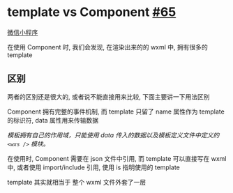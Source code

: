 # template vs Component [#65](https://github.com/vhxubo/blog/issues/65)

[微信小程序](https://github.com/vhxubo/blog/issues?q=label:微信小程序)

在使用 Component 时, 我们会发现, 在渲染出来的的 wxml 中, 拥有很多的 template

## 区别

两者的区别还是很大的, 或者说不能直接用来比较, 下面主要讲一下用法区别

Component 拥有完整的事件机制, 而 template 只留了 name 属性作为 template 的标识符, data 属性用来传输数据

*模板拥有自己的作用域，只能使用 data 传入的数据以及模板定义文件中定义的 `<wxs />` 模块。*

在使用时, Component 需要在 json 文件中引用, 而 template 可以直接写在 wxml 中, 或者使用 import/include 引用, 使用 is 指明使用的 template

template 其实就相当于 整个 wxml 文件外套了一层 <template> , 在<template> 中还可以包含 <wxs>

**在小程序的 Mustache 中, `<template is="" data={{title: 'test', body: 'hello'}}></template>`中的对象需要进行解耦**

## 参考链接

- [模板 | 微信开放文档](https://developers.weixin.qq.com/miniprogram/dev/reference/wxml/template.html)
- [Component(Object object) | 微信开放文档 ](https://developers.weixin.qq.com/miniprogram/dev/reference/api/Component.html)